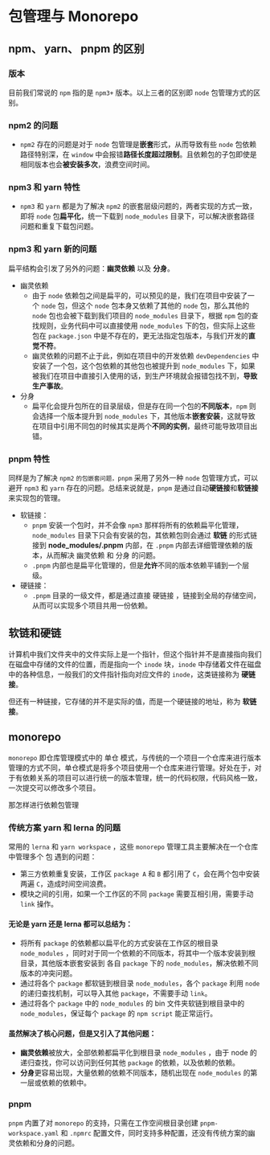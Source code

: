 # 包管理与 Monorepo

## npm、 yarn、 pnpm 的区别

### 版本
  目前我们常说的 `npm` 指的是 `npm3+` 版本。以上三者的区别即 `node` 包管理方式的区别。

### npm2 的问题
  - `npm2` 存在的问题是对于 `node` 包管理是**嵌套**形式，从而导致有些 `node` 包依赖路径特别深，在 `window` 中会报错**路径长度超过限制**。且依赖包的子包即使是相同版本也会**被安装多次**，浪费空间时间。
### npm3 和 yarn 特性
  - `npm3` 和 `yarn` 都是为了解决 `npm2` 的嵌套层级问题的，两者实现的方式一致，即将 `node` 包**扁平化**，统一下载到 `node_modules` 目录下，可以解决嵌套路径问题和重复下载包问题。
### npm3 和 yarn 新的问题
  扁平结构会引发了另外的问题：**幽灵依赖** 以及 **分身**。
  - 幽灵依赖
    - 由于 `node` 依赖包之间是扁平的，可以预见的是，我们在项目中安装了一个 `node` 包，但这个 `node` 包本身又依赖了其他的 `node` 包，那么其他的 `node` 包也会被下载到我们项目的 `node_modules` 目录下，根据 `npm` 包的查找规则，业务代码中可以直接使用 `node_modules` 下的包，但实际上这些包在 `package.json` 中是不存在的，更无法指定包版本，与我们开发的**直觉不符**。
    - 幽灵依赖的问题不止于此，例如在项目中的开发依赖 `devDependencies` 中安装了一个包，这个包依赖的其他包也被提升到 `node_modules` 下，如果被我们在项目中直接引入使用的话，到生产环境就会报错包找不到，**导致生产事故**。
  - 分身
    - 扁平化会提升包所在的目录层级，但是存在同一个包的**不同版本**，`npm` 则会选择一个版本提升到 `node_modules` 下，其他版本**嵌套安装**，这就导致在项目中引用不同包的时候其实是两个**不同的实例**，最终可能导致项目出错。
### pnpm 特性
  同样是为了解决 `npm2` `的包嵌套问题，pnpm` 采用了另外一种 `node` 包管理方式，可以避开 `npm3` 和 `yarn` 存在的问题。总结来说就是，`pnpm` 是通过自动**硬链接**和**软链接**来实现包的管理。
  - 软链接：
    - `pnpm` 安装一个包时，并不会像 `npm3` 那样将所有的依赖扁平化管理，`node_modules` 目录下只会有安装的包，其依赖包则会通过 **软链** 的形式链接到 **node_modules/.pnpm** 内部，在 `.pnpm` 内部去详细管理依赖的版本，从而解决 幽灵依赖 和 分身 的问题。
    - `.pnpm` 内部也是扁平化管理的，但是**允许**不同的版本依赖平铺到一个层级。
  - 硬链接：
    - `.pnpm` 目录的一级文件，都是通过直接 硬链接 ，链接到全局的存储空间，从而可以实现多个项目共用一份依赖。

## 软链和硬链
计算机中我们文件夹中的文件实际上是一个指针，但这个指针并不是直接指向我们在磁盘中存储的文件的位置，而是指向一个 `inode` 块，`inode` 中存储着文件在磁盘中的各种信息，一般我们的文件指针指向对应文件的 `inode`，这类链接称为 **硬链接**。

但还有一种链接，它存储的并不是实际的值，而是一个硬链接的地址，称为 **软链接**。



## monorepo
`monorepo` 即仓库管理模式中的 单仓 模式，与传统的一个项目一个仓库来进行版本管理的方式不同，单仓模式是将多个项目使用一个仓库来进行管理。好处在于，对于有依赖关系的项目可以进行统一的版本管理，统一的代码权限，代码风格一致，一次提交可以修改多个项目。

那怎样进行依赖包管理

### 传统方案 yarn 和 lerna 的问题

常用的 `lerna` 和 `yarn workspace` ，这些 `monorepo` 管理工具主要解决在一个仓库中管理多个 包 遇到的问题：
- 第三方依赖重复安装，工作区 `package A` 和 `B` 都引用了 `C`，会在两个包中安装两遍 `C`，造成时间空间浪费。
- 模块之间的引用，如果一个工作区的不同 `package` 需要互相引用，需要手动 `link` 操作。

#### 无论是 yarn 还是 lerna 都可以总结为：

- 将所有 `package` 的依赖都以扁平化的方式安装在工作区的根目录 `node_modules` ，同时对于同一个依赖的不同版本，将其中一个版本安装到根目录，其他版本嵌套安装到 各自 `package` 下的 `node_modules`，解决依赖不同版本的冲突问题。
- 通过将各个 `package` 都软链到根目录 `node_modules`，各个 `package` 利用 `node` 的递归查找机制，可以导入其他 `package`，不需要手动 `link`。
- 通过将各个 `package` 中的 `node_modules` 的 bin 文件夹软链到根目录中的 `node_modules`，保证每个 `package` 的 `npm script` 能正常运行。 

#### 虽然解决了核心问题，但是又引入了其他问题：

- **幽灵依赖**被放大，全部依赖都扁平化到根目录 `node_modules` ，由于 node 的递归查找，你可以访问到任何其他 `package` 的依赖，以及依赖的依赖。
- **分身**更容易出现，大量依赖的依赖不同版本，随机出现在 `node_modules` 的第一层或依赖的依赖中。


### pnpm

`pnpm` 内置了对 `monorepo` 的支持，只需在工作空间根目录创建 `pnpm-workspace.yaml` 和 `.npmrc` 配置文件，同时支持多种配置，还没有传统方案的幽灵依赖和分身的问题。
